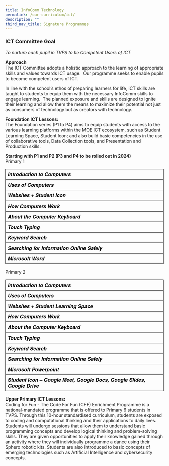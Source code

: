 ```yaml
---
title: InfoComm Technology
permalink: /our-curriculum/ict/
description: ""
third_nav_title: Signature Programmes
---
```

<h3>ICT Committee Goal</h3>

*To nurture each pupil in TVPS to be Competent Users of ICT*

**Approach**<br>
The ICT Committee adopts a holistic approach to the learning of appropriate skills and values towards ICT usage.  Our programme seeks to enable pupils to become competent users of ICT.

In line with the school’s ethos of preparing learners for life, ICT skills are taught to students to equip them with the necessary InfoComm skills to engage learning.  The planned exposure and skills are designed to ignite their learning and allow them the means to maximize their potential not just as consumers of technology but as creators with technology.

**Foundation ICT Lessons:**<br>
The Foundation series (P1 to P4) aims to equip students with access to the various learning platforms within the MOE ICT ecosystem, such as Student Learning Space, Student Icon; and also build basic competencies in the use of collaborative tools, Data Collection tools, and Presentation and Production skills.

**Starting with P1 and P2 (P3 and P4 to be rolled out in 2024)**<br>
Primary 1

<table style="border:none;border-collapse:collapse;"><colgroup><col width="624"></colgroup><tbody><tr style="height:14.25pt"><td style="border-left:solid #000000 1pt;border-right:solid #000000 1pt;border-bottom:solid #000000 1pt;border-top:solid #000000 1pt;vertical-align:top;padding:5pt 5pt 5pt 5pt;overflow:hidden;overflow-wrap:break-word;"><p dir="ltr" style="line-height:1.2;margin-top:0pt;margin-bottom:0pt;"><span style="font-size:12pt;font-family:'Helvetica Neue',sans-serif;color:#000000;background-color:transparent;font-weight:700;font-style:italic;font-variant:normal;text-decoration:none;vertical-align:baseline;white-space:pre;white-space:pre-wrap;">Introduction to Computers</span></p></td></tr><tr style="height:4.8pt"><td style="border-left:solid #000000 1pt;border-right:solid #000000 1pt;border-bottom:solid #000000 1pt;border-top:solid #000000 1pt;vertical-align:top;padding:5pt 5pt 5pt 5pt;overflow:hidden;overflow-wrap:break-word;"><p dir="ltr" style="line-height:1.2;margin-top:0pt;margin-bottom:0pt;"><span style="font-size:12pt;font-family:'Helvetica Neue',sans-serif;color:#000000;background-color:transparent;font-weight:700;font-style:italic;font-variant:normal;text-decoration:none;vertical-align:baseline;white-space:pre;white-space:pre-wrap;">Uses of Computers</span></p></td></tr><tr style="height:7.5pt"><td style="border-left:solid #000000 1pt;border-right:solid #000000 1pt;border-bottom:solid #000000 1pt;border-top:solid #000000 1pt;vertical-align:top;padding:5pt 5pt 5pt 5pt;overflow:hidden;overflow-wrap:break-word;"><p dir="ltr" style="line-height:1.2;margin-top:0pt;margin-bottom:0pt;"><span style="font-size:12pt;font-family:'Helvetica Neue',sans-serif;color:#000000;background-color:transparent;font-weight:700;font-style:italic;font-variant:normal;text-decoration:none;vertical-align:baseline;white-space:pre;white-space:pre-wrap;">Websites + Student Icon</span></p></td></tr><tr style="height:1.65pt"><td style="border-left:solid #000000 1pt;border-right:solid #000000 1pt;border-bottom:solid #000000 1pt;border-top:solid #000000 1pt;vertical-align:top;padding:5pt 5pt 5pt 5pt;overflow:hidden;overflow-wrap:break-word;"><p dir="ltr" style="line-height:1.2;margin-top:0pt;margin-bottom:0pt;"><span style="font-size:12pt;font-family:'Helvetica Neue',sans-serif;color:#000000;background-color:transparent;font-weight:700;font-style:italic;font-variant:normal;text-decoration:none;vertical-align:baseline;white-space:pre;white-space:pre-wrap;">How Computers Work</span></p></td></tr><tr style="height:9.3pt"><td style="border-left:solid #000000 1pt;border-right:solid #000000 1pt;border-bottom:solid #000000 1pt;border-top:solid #000000 1pt;vertical-align:top;padding:5pt 5pt 5pt 5pt;overflow:hidden;overflow-wrap:break-word;"><p dir="ltr" style="line-height:1.2;margin-top:0pt;margin-bottom:0pt;"><span style="font-size:12pt;font-family:'Helvetica Neue',sans-serif;color:#000000;background-color:transparent;font-weight:700;font-style:italic;font-variant:normal;text-decoration:none;vertical-align:baseline;white-space:pre;white-space:pre-wrap;">About the Computer Keyboard</span></p></td></tr><tr style="height:8.85pt"><td style="border-left:solid #000000 1pt;border-right:solid #000000 1pt;border-bottom:solid #000000 1pt;border-top:solid #000000 1pt;vertical-align:top;padding:5pt 5pt 5pt 5pt;overflow:hidden;overflow-wrap:break-word;"><p dir="ltr" style="line-height:1.2;margin-top:0pt;margin-bottom:0pt;"><span style="font-size:12pt;font-family:'Helvetica Neue',sans-serif;color:#000000;background-color:transparent;font-weight:700;font-style:italic;font-variant:normal;text-decoration:none;vertical-align:baseline;white-space:pre;white-space:pre-wrap;">Touch Typing</span></p></td></tr><tr style="height:12pt"><td style="border-left:solid #000000 1pt;border-right:solid #000000 1pt;border-bottom:solid #000000 1pt;border-top:solid #000000 1pt;vertical-align:top;padding:5pt 5pt 5pt 5pt;overflow:hidden;overflow-wrap:break-word;"><p dir="ltr" style="line-height:1.2;margin-top:0pt;margin-bottom:0pt;"><span style="font-size:12pt;font-family:'Helvetica Neue',sans-serif;color:#000000;background-color:transparent;font-weight:700;font-style:italic;font-variant:normal;text-decoration:none;vertical-align:baseline;white-space:pre;white-space:pre-wrap;">Keyword Search</span></p></td></tr><tr style="height:12pt"><td style="border-left:solid #000000 1pt;border-right:solid #000000 1pt;border-bottom:solid #000000 1pt;border-top:solid #000000 1pt;vertical-align:top;padding:5pt 5pt 5pt 5pt;overflow:hidden;overflow-wrap:break-word;"><p dir="ltr" style="line-height:1.2;margin-top:0pt;margin-bottom:0pt;"><span style="font-size:12pt;font-family:'Helvetica Neue',sans-serif;color:#000000;background-color:transparent;font-weight:700;font-style:italic;font-variant:normal;text-decoration:none;vertical-align:baseline;white-space:pre;white-space:pre-wrap;">Searching for Information Online Safely</span></p></td></tr><tr style="height:0pt"><td style="border-left:solid #000000 1pt;border-right:solid #000000 1pt;border-bottom:solid #000000 1pt;border-top:solid #000000 1pt;vertical-align:top;padding:5pt 5pt 5pt 5pt;overflow:hidden;overflow-wrap:break-word;"><p dir="ltr" style="line-height:1.2;margin-top:0pt;margin-bottom:0pt;"><span style="font-size:12pt;font-family:'Helvetica Neue',sans-serif;color:#000000;background-color:transparent;font-weight:700;font-style:italic;font-variant:normal;text-decoration:none;vertical-align:baseline;white-space:pre;white-space:pre-wrap;">Microsoft Word</span></p></td></tr></tbody></table>

  

Primary 2

<table style="border:none;border-collapse:collapse;"><colgroup><col width="624"></colgroup><tbody><tr style="height:14.25pt"><td style="border-left:solid #000000 1pt;border-right:solid #000000 1pt;border-bottom:solid #000000 1pt;border-top:solid #000000 1pt;vertical-align:top;padding:5pt 5pt 5pt 5pt;overflow:hidden;overflow-wrap:break-word;"><p dir="ltr" style="line-height:1.2;margin-top:0pt;margin-bottom:0pt;"><span style="font-size:12pt;font-family:'Helvetica Neue',sans-serif;color:#000000;background-color:transparent;font-weight:700;font-style:italic;font-variant:normal;text-decoration:none;vertical-align:baseline;white-space:pre;white-space:pre-wrap;">Introduction to Computers</span></p></td></tr><tr style="height:4.8pt"><td style="border-left:solid #000000 1pt;border-right:solid #000000 1pt;border-bottom:solid #000000 1pt;border-top:solid #000000 1pt;vertical-align:top;padding:5pt 5pt 5pt 5pt;overflow:hidden;overflow-wrap:break-word;"><p dir="ltr" style="line-height:1.2;margin-top:0pt;margin-bottom:0pt;"><span style="font-size:12pt;font-family:'Helvetica Neue',sans-serif;color:#000000;background-color:transparent;font-weight:700;font-style:italic;font-variant:normal;text-decoration:none;vertical-align:baseline;white-space:pre;white-space:pre-wrap;">Uses of Computers</span></p></td></tr><tr style="height:7.5pt"><td style="border-left:solid #000000 1pt;border-right:solid #000000 1pt;border-bottom:solid #000000 1pt;border-top:solid #000000 1pt;vertical-align:top;padding:5pt 5pt 5pt 5pt;overflow:hidden;overflow-wrap:break-word;"><p dir="ltr" style="line-height:1.2;margin-top:0pt;margin-bottom:0pt;"><span style="font-size:12pt;font-family:'Helvetica Neue',sans-serif;color:#000000;background-color:transparent;font-weight:700;font-style:italic;font-variant:normal;text-decoration:none;vertical-align:baseline;white-space:pre;white-space:pre-wrap;">Websites + Student Learning Space</span></p></td></tr><tr style="height:1.65pt"><td style="border-left:solid #000000 1pt;border-right:solid #000000 1pt;border-bottom:solid #000000 1pt;border-top:solid #000000 1pt;vertical-align:top;padding:5pt 5pt 5pt 5pt;overflow:hidden;overflow-wrap:break-word;"><p dir="ltr" style="line-height:1.2;margin-top:0pt;margin-bottom:0pt;"><span style="font-size:12pt;font-family:'Helvetica Neue',sans-serif;color:#000000;background-color:transparent;font-weight:700;font-style:italic;font-variant:normal;text-decoration:none;vertical-align:baseline;white-space:pre;white-space:pre-wrap;">How Computers Work</span></p></td></tr><tr style="height:9.3pt"><td style="border-left:solid #000000 1pt;border-right:solid #000000 1pt;border-bottom:solid #000000 1pt;border-top:solid #000000 1pt;vertical-align:top;padding:5pt 5pt 5pt 5pt;overflow:hidden;overflow-wrap:break-word;"><p dir="ltr" style="line-height:1.2;margin-top:0pt;margin-bottom:0pt;"><span style="font-size:12pt;font-family:'Helvetica Neue',sans-serif;color:#000000;background-color:transparent;font-weight:700;font-style:italic;font-variant:normal;text-decoration:none;vertical-align:baseline;white-space:pre;white-space:pre-wrap;">About the Computer Keyboard</span></p></td></tr><tr style="height:8.85pt"><td style="border-left:solid #000000 1pt;border-right:solid #000000 1pt;border-bottom:solid #000000 1pt;border-top:solid #000000 1pt;vertical-align:top;padding:5pt 5pt 5pt 5pt;overflow:hidden;overflow-wrap:break-word;"><p dir="ltr" style="line-height:1.2;margin-top:0pt;margin-bottom:0pt;"><span style="font-size:12pt;font-family:'Helvetica Neue',sans-serif;color:#000000;background-color:transparent;font-weight:700;font-style:italic;font-variant:normal;text-decoration:none;vertical-align:baseline;white-space:pre;white-space:pre-wrap;">Touch Typing</span></p></td></tr><tr style="height:12pt"><td style="border-left:solid #000000 1pt;border-right:solid #000000 1pt;border-bottom:solid #000000 1pt;border-top:solid #000000 1pt;vertical-align:top;padding:5pt 5pt 5pt 5pt;overflow:hidden;overflow-wrap:break-word;"><p dir="ltr" style="line-height:1.2;margin-top:0pt;margin-bottom:0pt;"><span style="font-size:12pt;font-family:'Helvetica Neue',sans-serif;color:#000000;background-color:transparent;font-weight:700;font-style:italic;font-variant:normal;text-decoration:none;vertical-align:baseline;white-space:pre;white-space:pre-wrap;">Keyword Search</span></p></td></tr><tr style="height:12pt"><td style="border-left:solid #000000 1pt;border-right:solid #000000 1pt;border-bottom:solid #000000 1pt;border-top:solid #000000 1pt;vertical-align:top;padding:5pt 5pt 5pt 5pt;overflow:hidden;overflow-wrap:break-word;"><p dir="ltr" style="line-height:1.2;margin-top:0pt;margin-bottom:0pt;"><span style="font-size:12pt;font-family:'Helvetica Neue',sans-serif;color:#000000;background-color:transparent;font-weight:700;font-style:italic;font-variant:normal;text-decoration:none;vertical-align:baseline;white-space:pre;white-space:pre-wrap;">Searching for Information Online Safely</span></p></td></tr><tr style="height:0pt"><td style="border-left:solid #000000 1pt;border-right:solid #000000 1pt;border-bottom:solid #000000 1pt;border-top:solid #000000 1pt;vertical-align:top;padding:5pt 5pt 5pt 5pt;overflow:hidden;overflow-wrap:break-word;"><p dir="ltr" style="line-height:1.2;margin-top:0pt;margin-bottom:0pt;"><span style="font-size:12pt;font-family:'Helvetica Neue',sans-serif;color:#000000;background-color:transparent;font-weight:700;font-style:italic;font-variant:normal;text-decoration:none;vertical-align:baseline;white-space:pre;white-space:pre-wrap;">Microsoft Powerpoint</span></p></td></tr><tr style="height:0pt"><td style="border-left:solid #000000 1pt;border-right:solid #000000 1pt;border-bottom:solid #000000 1pt;border-top:solid #000000 1pt;vertical-align:top;padding:5pt 5pt 5pt 5pt;overflow:hidden;overflow-wrap:break-word;"><p dir="ltr" style="line-height:1.2;margin-top:0pt;margin-bottom:0pt;"><span style="font-size:12pt;font-family:'Helvetica Neue',sans-serif;color:#000000;background-color:transparent;font-weight:700;font-style:italic;font-variant:normal;text-decoration:none;vertical-align:baseline;white-space:pre;white-space:pre-wrap;">Student Icon – Google Meet, Google Docs, Google Slides, Google Drive</span></p></td></tr></tbody></table>

**Upper Primary ICT Lessons:** <br>
Coding for Fun - The Code For Fun (CFF) Enrichment Programme is a national-mandated programme that is offered to Primary 6 students in TVPS. Through this 10-hour standardised curriculum, students are exposed to coding and computational thinking and their applications to daily lives. Students will undergo sessions that allow them to understand basic programming concepts and develop logical thinking and problem-solving skills. They are given opportunities to apply their knowledge gained through an activity where they will individually programme a dance using their Sphero robotic kits. Students are also introduced to basic concepts of emerging technologies such as Artificial Intelligence and cybersecurity concepts.